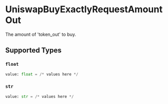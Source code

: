 # UniswapBuyExactlyRequestAmountOut

The amount of 'token_out' to buy.


## Supported Types

### `float`

```python
value: float = /* values here */
```

### `str`

```python
value: str = /* values here */
```


